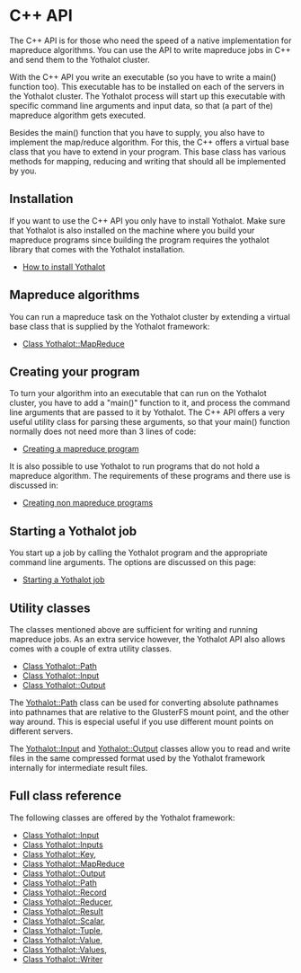 # C++ API

The C++ API is for those who need the speed of a native implementation
for mapreduce algorithms. You can use the API to write mapreduce jobs
in C++ and send them to the Yothalot cluster.

With the C++ API you write an executable (so you have to write 
a main() function too). This executable has to be installed on
each of the servers in the Yothalot cluster. The Yothalot process will
start up this executable with specific command line arguments and input 
data, so that (a part of the) mapreduce algorithm gets executed. 

Besides the main() function that you have to supply, you also have to
implement the map/reduce algorithm. For this, the C++ offers a virtual
base class that you have to extend in your program. This base class
has various methods for mapping, reducing and writing that should all
be implemented by you.


## Installation

If you want to use the C++ API you only have to install Yothalot. Make sure
that Yothalot is also installed on the machine where you build your mapreduce
programs since building the program requires the yothalot library that comes
with the Yothalot installation.

* [How to install Yothalot](copernica-docs:Yothalot/installation "Installation")
 

## Mapreduce algorithms

You can run a mapreduce task on the Yothalot cluster by extending a virtual
base class that is supplied by the Yothalot framework:

* [Class Yothalot::MapReduce](copernica-docs:Yothalot/cpp-mapreduce "MapReduce")


## Creating your program

To turn your algorithm into an executable that can run on the Yothalot
cluster, you have to add a "main()" function to it, and process the
command line arguments that are passed to it by Yothalot. The C++ API
offers a very useful utility class for parsing these arguments, so that 
your main() function normally does not need more than 3 lines of code:

* [Creating a mapreduce program](copernica-docs:Yothalot/cpp-program "Writing a program")

It is also possible to use Yothalot to run programs that do not hold a mapreduce 
algorithm. The requirements of these programs and there use is discussed in:

* [Creating non mapreduce programs](copernica-docs:Yothalot/cpp-other "Writing non mapreduce programs")


## Starting a Yothalot job

You start up a job by calling the Yothalot program and the appropriate
command line arguments. The options are discussed on this page:

* [Starting a Yothalot job](copernica-docs:Yothalot/cpp-start "Start up a job")


## Utility classes

The classes mentioned above are sufficient for writing and running mapreduce
jobs. As an extra service however, the Yothalot API also allows comes with
a couple of extra utility classes.

* [Class Yothalot::Path](copernica-docs:Yothalot/cpp-path "Path")
* [Class Yothalot::Input](copernica-docs:Yothalot/cpp-input "Input")
* [Class Yothalot::Output](copernica-docs:Yothalot/cpp-output "Output")

The [Yothalot::Path](copernica-docs:Yothalot/cpp-path "Path") class can be used
for converting absolute pathnames into pathnames that are relative to the
GlusterFS mount point, and the other way around. This is especial useful if
you use different mount points on different servers.

The [Yothalot::Input](copernica-docs:Yothalot/cpp-input "Input") and 
[Yothalot::Output](copernica-docs:Yothalot/cpp-output "Output") classes allow you
to read and write files in the same compressed format used by the Yothalot 
framework internally for intermediate result files.


## Full class reference

The following classes are offered by the Yothalot framework:
* [Class Yothalot::Input](copernica-docs:Yothalot/cpp-input "Input")
* [Class Yothalot::Inputs](copernica-docs:Yothalot/cpp-input "Inputs")
* [Class Yothalot::Key](copernica-docs:Yothalot/cpp-classes "Classes"),
* [Class Yothalot::MapReduce](copernica-docs:Yothalot/cpp-mapreduce "MapReduce")
* [Class Yothalot::Output](copernica-docs:Yothalot/cpp-output "Output")
* [Class Yothalot::Path](copernica-docs:Yothalot/cpp-path "Path")
* [Class Yothalot::Record](copernica-docs:Yothalot/record "Record")
* [Class Yothalot::Reducer](copernica-docs:Yothalot/cpp-classes "Classes"),
* [Class Yothalot::Result](copernica-docs:Yothalot/cpp-result "Result")
* [Class Yothalot::Scalar](copernica-docs:Yothalot/cpp-scalar "Scalar"),
* [Class Yothalot::Tuple](copernica-docs:Yothalot/cpp-tuple "Tuple"),
* [Class Yothalot::Value](copernica-docs:Yothalot/cpp-classes "Classes"),
* [Class Yothalot::Values](copernica-docs:Yothalot/cpp-classes "Classes"),
* [Class Yothalot::Writer](copernica-docs:Yothalot/cpp-classes "Classes")
